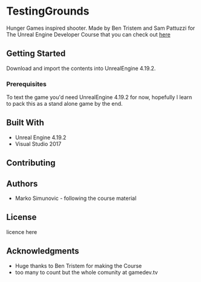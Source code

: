# TestingGrounds
Hunger Games inspired shooter. Made by Ben Tristem and Sam Pattuzzi for The Unreal Engine Developer Course that you can check out [here](https://www.udemy.com/unrealcourse/learn/v4/overview)

## Getting Started
Download and import the contents into UnrealEngine 4.19.2.

### Prerequisites
To text the game you'd need UnrealEngine 4.19.2 for now, hopefully I learn to pack this as a stand alone game by the end.


## Built With

* Unreal Engine 4.19.2
* Visual Studio 2017

## Contributing


## Authors
* Marko Simunovic - following the course material

## License
licence here

## Acknowledgments
* Huge thanks to Ben Tristem for making the Course
* too many to count but the whole comunity at gamedev.tv

